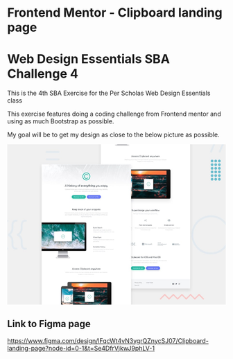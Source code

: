 # Frontend Mentor - Clipboard landing page

# Web Design Essentials SBA Challenge 4

This is the 4th SBA Exercise for the Per Scholas Web Design Essentials class

This exercise features doing a coding challenge from Frontend mentor and using as much Bootstrap as possible.

My goal will be to get my design as close to the below picture as possible.

![Design preview for the Clipboard landing page coding challenge](./design/desktop-preview.jpg)

## Link to Figma page

https://www.figma.com/design/lFqcWt4vN3ygrQZnycSJ07/Clipboard-landing-page?node-id=0-1&t=Se4DfrVjkwJ9phLV-1
